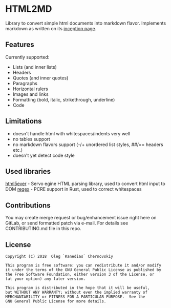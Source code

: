 HTML2MD
============

Library to convert simple html documents into markdown flavor.
Implements markdown as written on its [inception page](https://daringfireball.net/projects/markdown).

Features
------------

Currently supported:

+ Lists (and inner lists)
+ Headers
+ Quotes (and inner quotes)
+ Paragraphs
+ Horizontal rulers
+ Images and links
+ Formatting (bold, italic, strikethrough, underline)
+ Code

Limitations
-------------

- doesn't handle html with whitespaces/indents very well
- no tables support
- no markdown flavors support (-/+ unordered list styles, ##/== headers etc.)
- doesn't yet detect code style

Used libraries
-------------
[html5ever](https://github.com/servo/html5ever) - Servo egine HTML parsing library, used to convert html input to DOM
[regex](https://github.com/rust-lang/regex) - PCRE support in Rust, used to correct whitespaces

Contributions
------------
You may create merge request or bug/enhancement issue right here on GitLab, or send formatted patch via e-mail. 
For details see CONTRIBUTING.md file in this repo. 

License
-------------

    Copyright (C) 2018  Oleg `Kanedias` Chernovskiy

    This program is free software: you can redistribute it and/or modify
    it under the terms of the GNU General Public License as published by
    the Free Software Foundation, either version 3 of the License, or
    (at your option) any later version.

    This program is distributed in the hope that it will be useful,
    but WITHOUT ANY WARRANTY; without even the implied warranty of
    MERCHANTABILITY or FITNESS FOR A PARTICULAR PURPOSE.  See the
    GNU General Public License for more details.
